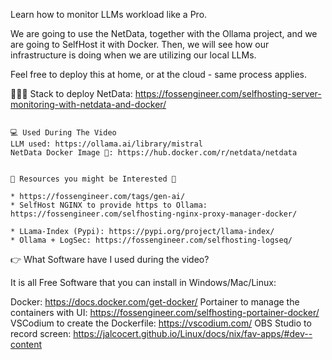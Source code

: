 Learn how to monitor LLMs workload like a Pro.

We are going to use the NetData, together with the Ollama project, and we are going to SelfHost it with Docker. Then, we will see how our infrastructure is doing when we are utilizing our local LLMs.

Feel free to deploy this at home, or at the cloud - same process applies.


🔗🔗🔗 Stack to deploy NetData: https://fossengineer.com/selfhosting-server-monitoring-with-netdata-and-docker/

~~~~~~~~~~~~~~~~~~~~~~~~~~~~~~~~~~~~~~~~~~~~~~~

💻 Used During The Video
LLM used: https://ollama.ai/library/mistral
NetData Docker Image 🐋: https://hub.docker.com/r/netdata/netdata


🌟 Resources you might be Interested 🌟

* https://fossengineer.com/tags/gen-ai/
* SelfHost NGINX to provide https to Ollama: https://fossengineer.com/selfhosting-nginx-proxy-manager-docker/

* LLama-Index (Pypi): https://pypi.org/project/llama-index/
* Ollama + LogSec: https://fossengineer.com/selfhosting-logseq/

~~~~~~~~~~~~~~~~~~~~~~~~~~~~~~~~~~~~~~~~~~~~~~~

👉 What Software have I used during the video?

It is all Free Software that you can install in Windows/Mac/Linux:

Docker: https://docs.docker.com/get-docker/
Portainer to manage the containers with UI: https://fossengineer.com/selfhosting-portainer-docker/
VSCodium to create the Dockerfile: https://vscodium.com/
OBS Studio to record screen: https://jalcocert.github.io/Linux/docs/nix/fav-apps/#dev--content